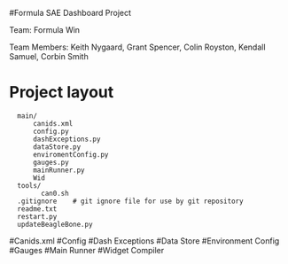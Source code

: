 #Formula SAE Dashboard Project

Team: Formula Win

Team Members: Keith Nygaard, Grant Spencer, Colin Royston, Kendall Samuel, Corbin Smith

# Project layout
	  main/
	      canids.xml
	      config.py
	      dashExceptions.py
	      dataStore.py
	      enviromentConfig.py
	      gauges.py
	      mainRunner.py
	      Wid
	  tools/
	  		can0.sh
	  .gitignore    # git ignore file for use by git repository
	  readme.txt
	  restart.py
	  updateBeagleBone.py

#Canids.xml
#Config
#Dash Exceptions
#Data Store
#Environment Config
#Gauges
#Main Runner
#Widget Compiler